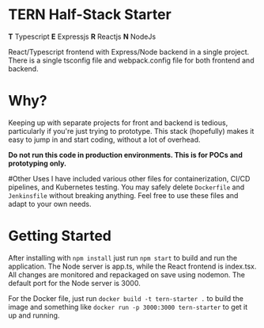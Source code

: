 ﻿# TERN Half-Stack Starter
**T** Typescript
**E** Expressjs
**R** Reactjs
**N** NodeJs

React/Typescript frontend with Express/Node backend in a single project. There is a single tsconfig file and webpack.config file for both frontend and backend.



# Why?
Keeping up with separate projects for front and backend is tedious, particularly if you're just trying to prototype. 
This stack (hopefully) makes it easy to jump in and start coding, without a lot of overhead.

**Do not run this code in production environments. This is for POCs and prototyping only.**

#Other Uses
I have included various other files for containerization, CI/CD pipelines, and Kubernetes testing. You may safely delete `Dockerfile` and `Jenkinsfile` without breaking anything. Feel free to use these files and adapt to your own needs.

# Getting Started
After installing with `npm install` just run
`npm start`
to build and run the application. The Node server is app.ts, while the React frontend is index.tsx. All changes are monitored and repackaged on save using nodemon. The default port for the Node server is 3000. 

For the Docker file, just run `docker build -t tern-starter .` to build the image and something like `docker run -p 3000:3000 tern-starter` to get it up and running.